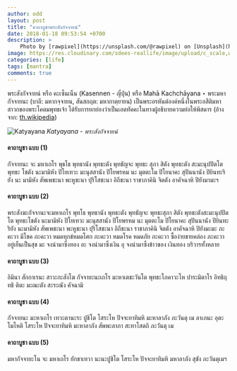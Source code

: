 ```yaml
---
author: odd
layout: post
title: "คาถาบูชาพระสังกัจจายน์"
date: 2018-01-18 09:53:54 +0700
description: >
    Photo by [rawpixel](https://unsplash.com/@rawpixel) on [Unsplash](https://unsplash.com/)
image: https://res.cloudinary.com/sdees-reallife/image/upload/c_scale,w_1024/v1547773401/rawpixel-569617-unsplash.jpg
categories: [life]
tags: [mantra]
comments: true
---
```

พระสังกัจจายน์ หรือ คะเซ็นเน็น (Kasennen - ญี่ปุ่น) หรือ Mahā Kachchāyana ‣ พระมหากัจจายนะ (บาลี: มหากจฺจายน, สันสกฤต: มหากาตฺยายน) เป็นพระอรหันต์องค์หนึ่งในพระอสีติมหาสาวกของพระโคตมพุทธเจ้า ได้รับการยกย่องว่าเป็นเอตทัคคะในทางผู้อธิบายความย่อให้พิสดาร (อ้างจาก: [th.wikipedia](https://th.wikipedia.org/wiki/%E0%B8%9E%E0%B8%A3%E0%B8%B0%E0%B8%A1%E0%B8%AB%E0%B8%B2%E0%B8%81%E0%B8%B1%E0%B8%88%E0%B8%88%E0%B8%B2%E0%B8%A2%E0%B8%99%E0%B8%B0))

![Katyayana](https://res.cloudinary.com/sdees-reallife/image/upload/r_10/v1547772835/katyayana.jpg)
*Katyayana - พระสังกัจจายน์*

#### คาถาบูชา แบบ (1)

กัจจายนะ จะ มหาเถโร พุธโธ พุทธานัง พุทธะตัง พุทธัญจะ พุทธะ สุภา สิตัง พุทธะตัง สะมะนุปปัตโต พุทธะ โชตัง นะมามิหัง ปิโยเทวะ มะนุสสานัง ปิโยพรหม นะ มุตตะโม ปิโยนาคะ สุปันนานัง ปิยินทะริยัง นะ มามิหัง สัพเพชะนา พะหูชะนา ปุริโสชะนา อิถีชะนา ราชาภาคินิ จิตตัง อาคัจฉาหิ ปิยังมามะฯ

#### คาถาบูชา แบบ (2)

พระสังฆะกัจจานะจะมหาเถโร พุทโธ พุทธานัง พุทธะตัง พุทธัญจะ พุทธะสุภา สิตัง พุทธะตังสะมะนุปปัตโต พุทธะโชตัง นะมามิหัง ปิโยเทวะ มะนุสสานัง ปิโยพรหม นะ มุตตะโม ปิโยนาคะ สุปันนานัง ปิยินทะริยัง นะมามิหัง สัพเพชะนา พะหูชะนา ปุริโสชะนา อิถีชะนา ราชาภาคินิ จิตตัง อาคัจฉาหิ ปิยังมะมะ ภะคะวา มีโชค ภะคะวา หมดทุกข์หมดโศก ภะคะวา หมดโรค หมดภัย ภะคะวา ซื้อง่ายขายคล่อง ภะคะวา อยู่เย็นเป็นสุข มะ จงนำมาซึ่งทอง อะ จงนำมาซึ่งเงิน อุ จงนำมาซึ่งข้าวของ เงินทอง บริวารทั้งหลาย

#### คาถาบูชา แบบ (3)

อิมินา สักกาเรนะ สาวะกะสังโฆ กัจจายะนะเถโร มะหาเตชะวันโต พุทธะโภคาวะโห ปาระมิตาโร อิทธิฤทธิ ติตะ มะณะตัง สะระณัง คัจฉามิ

#### คาถาบูชา แบบ (4)

กัจจายนะ มะหาเถโร เทวะตานะระ ปูชิโต โสระโห ปัจจะยาทิมหิ มะหาลาภัง ภะวันตุ เม ลาเภนะ อุตะโมโหติ โสระโห ปัจจะยาทิมหิ มะหาลาภัง สัพพะลาภา สะทาโสตถิ ภะวันตุ เม

#### คาถาบูชา แบบ (5)

มหากัจจายะโน จะ มหาเถโร ยักขาเทวา นะนะปูชิโต โสระโห ปัจจะยาทิมหิ มหาลาภัง สุขัง ภะวันตุเมฯ
